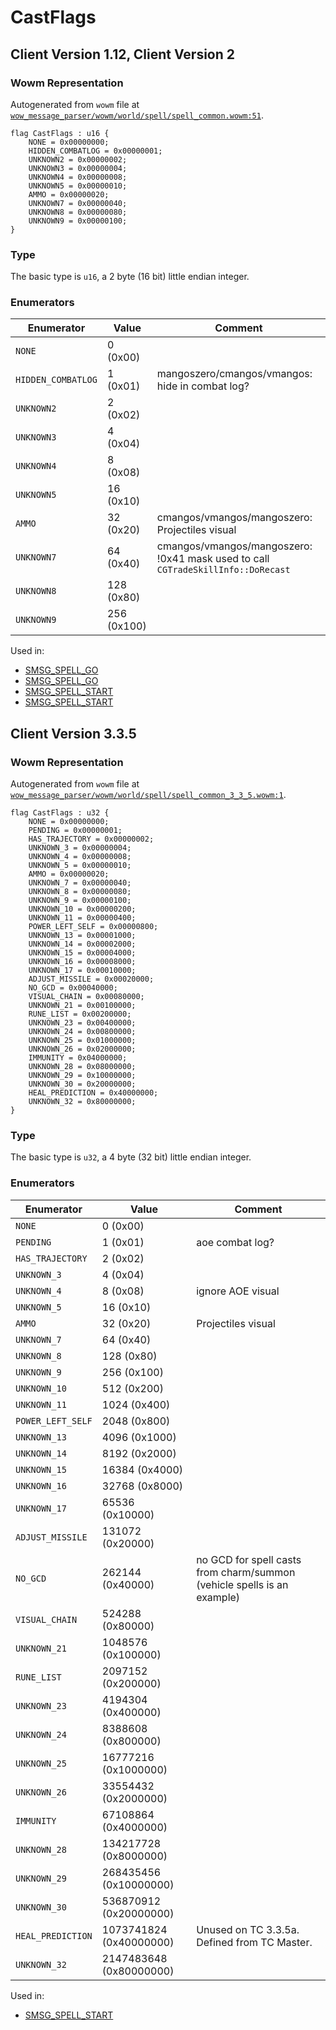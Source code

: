 # CastFlags

## Client Version 1.12, Client Version 2

### Wowm Representation

Autogenerated from `wowm` file at [`wow_message_parser/wowm/world/spell/spell_common.wowm:51`](https://github.com/gtker/wow_messages/tree/main/wow_message_parser/wowm/world/spell/spell_common.wowm#L51).

```rust,ignore
flag CastFlags : u16 {
    NONE = 0x00000000;
    HIDDEN_COMBATLOG = 0x00000001;
    UNKNOWN2 = 0x00000002;
    UNKNOWN3 = 0x00000004;
    UNKNOWN4 = 0x00000008;
    UNKNOWN5 = 0x00000010;
    AMMO = 0x00000020;
    UNKNOWN7 = 0x00000040;
    UNKNOWN8 = 0x00000080;
    UNKNOWN9 = 0x00000100;
}
```
### Type
The basic type is `u16`, a 2 byte (16 bit) little endian integer.
### Enumerators
| Enumerator | Value  | Comment |
| --------- | -------- | ------- |
| `NONE` | 0 (0x00) |  |
| `HIDDEN_COMBATLOG` | 1 (0x01) | mangoszero/cmangos/vmangos: hide in combat log? |
| `UNKNOWN2` | 2 (0x02) |  |
| `UNKNOWN3` | 4 (0x04) |  |
| `UNKNOWN4` | 8 (0x08) |  |
| `UNKNOWN5` | 16 (0x10) |  |
| `AMMO` | 32 (0x20) | cmangos/vmangos/mangoszero: Projectiles visual |
| `UNKNOWN7` | 64 (0x40) | cmangos/vmangos/mangoszero: !0x41 mask used to call `CGTradeSkillInfo::DoRecast` |
| `UNKNOWN8` | 128 (0x80) |  |
| `UNKNOWN9` | 256 (0x100) |  |

Used in:
* [SMSG_SPELL_GO](smsg_spell_go.md)
* [SMSG_SPELL_GO](smsg_spell_go.md)
* [SMSG_SPELL_START](smsg_spell_start.md)
* [SMSG_SPELL_START](smsg_spell_start.md)
## Client Version 3.3.5

### Wowm Representation

Autogenerated from `wowm` file at [`wow_message_parser/wowm/world/spell/spell_common_3_3_5.wowm:1`](https://github.com/gtker/wow_messages/tree/main/wow_message_parser/wowm/world/spell/spell_common_3_3_5.wowm#L1).

```rust,ignore
flag CastFlags : u32 {
    NONE = 0x00000000;
    PENDING = 0x00000001;
    HAS_TRAJECTORY = 0x00000002;
    UNKNOWN_3 = 0x00000004;
    UNKNOWN_4 = 0x00000008;
    UNKNOWN_5 = 0x00000010;
    AMMO = 0x00000020;
    UNKNOWN_7 = 0x00000040;
    UNKNOWN_8 = 0x00000080;
    UNKNOWN_9 = 0x00000100;
    UNKNOWN_10 = 0x00000200;
    UNKNOWN_11 = 0x00000400;
    POWER_LEFT_SELF = 0x00000800;
    UNKNOWN_13 = 0x00001000;
    UNKNOWN_14 = 0x00002000;
    UNKNOWN_15 = 0x00004000;
    UNKNOWN_16 = 0x00008000;
    UNKNOWN_17 = 0x00010000;
    ADJUST_MISSILE = 0x00020000;
    NO_GCD = 0x00040000;
    VISUAL_CHAIN = 0x00080000;
    UNKNOWN_21 = 0x00100000;
    RUNE_LIST = 0x00200000;
    UNKNOWN_23 = 0x00400000;
    UNKNOWN_24 = 0x00800000;
    UNKNOWN_25 = 0x01000000;
    UNKNOWN_26 = 0x02000000;
    IMMUNITY = 0x04000000;
    UNKNOWN_28 = 0x08000000;
    UNKNOWN_29 = 0x10000000;
    UNKNOWN_30 = 0x20000000;
    HEAL_PREDICTION = 0x40000000;
    UNKNOWN_32 = 0x80000000;
}
```
### Type
The basic type is `u32`, a 4 byte (32 bit) little endian integer.
### Enumerators
| Enumerator | Value  | Comment |
| --------- | -------- | ------- |
| `NONE` | 0 (0x00) |  |
| `PENDING` | 1 (0x01) | aoe combat log? |
| `HAS_TRAJECTORY` | 2 (0x02) |  |
| `UNKNOWN_3` | 4 (0x04) |  |
| `UNKNOWN_4` | 8 (0x08) | ignore AOE visual |
| `UNKNOWN_5` | 16 (0x10) |  |
| `AMMO` | 32 (0x20) | Projectiles visual |
| `UNKNOWN_7` | 64 (0x40) |  |
| `UNKNOWN_8` | 128 (0x80) |  |
| `UNKNOWN_9` | 256 (0x100) |  |
| `UNKNOWN_10` | 512 (0x200) |  |
| `UNKNOWN_11` | 1024 (0x400) |  |
| `POWER_LEFT_SELF` | 2048 (0x800) |  |
| `UNKNOWN_13` | 4096 (0x1000) |  |
| `UNKNOWN_14` | 8192 (0x2000) |  |
| `UNKNOWN_15` | 16384 (0x4000) |  |
| `UNKNOWN_16` | 32768 (0x8000) |  |
| `UNKNOWN_17` | 65536 (0x10000) |  |
| `ADJUST_MISSILE` | 131072 (0x20000) |  |
| `NO_GCD` | 262144 (0x40000) | no GCD for spell casts from charm/summon (vehicle spells is an example) |
| `VISUAL_CHAIN` | 524288 (0x80000) |  |
| `UNKNOWN_21` | 1048576 (0x100000) |  |
| `RUNE_LIST` | 2097152 (0x200000) |  |
| `UNKNOWN_23` | 4194304 (0x400000) |  |
| `UNKNOWN_24` | 8388608 (0x800000) |  |
| `UNKNOWN_25` | 16777216 (0x1000000) |  |
| `UNKNOWN_26` | 33554432 (0x2000000) |  |
| `IMMUNITY` | 67108864 (0x4000000) |  |
| `UNKNOWN_28` | 134217728 (0x8000000) |  |
| `UNKNOWN_29` | 268435456 (0x10000000) |  |
| `UNKNOWN_30` | 536870912 (0x20000000) |  |
| `HEAL_PREDICTION` | 1073741824 (0x40000000) | Unused on TC 3.3.5a. Defined from TC Master. |
| `UNKNOWN_32` | 2147483648 (0x80000000) |  |

Used in:
* [SMSG_SPELL_START](smsg_spell_start.md)
